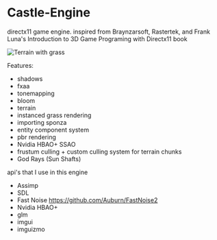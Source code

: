 # Castle-Engine
directx11 game engine. inspired from Braynzarsoft, Rastertek, and Frank Luna's Introduction to 3D Game Programing with Directx11 book

![Terrain with grass](https://cdn.discordapp.com/attachments/639449278913445888/998326146544447539/Castle_Engine_terrain_with_grass.png)

Features:
* shadows
* fxaa
* tonemapping
* bloom
* terrain 
* instanced grass rendering
* importing sponza
* entity component system
* pbr rendering
* Nvidia HBAO+ SSAO
* frustum culling + custom culling system for terrain chunks
* God Rays (Sun Shafts)

api's that I use in this engine
* Assimp
* SDL
* Fast Noise https://github.com/Auburn/FastNoise2
* Nvidia HBAO+
* glm
* imgui
* imguizmo
